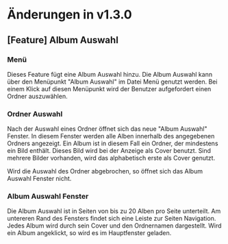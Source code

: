 # Änderungen in v1.3.0
## [Feature] Album Auswahl
### Menü
Dieses Feature fügt eine Album Auswahl hinzu.
Die Album Auswahl kann über den Menüpunkt "Album Auswahl" im Datei Menü genutzt werden.
Bei einem Klick auf diesen Menüpunkt wird der Benutzer aufgefordert einen Ordner auszuwählen.

### Ordner Auswahl
Nach der Auswahl eines Ordner öffnet sich das neue "Album Auswahl" Fenster.
In diesem Fenster werden alle Alben innerhalb des angegebenen Ordners angezeigt.
Ein Album ist in diesem Fall ein Ordner, der mindestens ein Bild enthält.
Dieses Bild wird bei der Anzeige als Cover benutzt.
Sind mehrere Bilder vorhanden, wird das alphabetisch erste als Cover genutzt.

Wird die Auswahl des Ordner abgebrochen, so öffnet sich das Album Auswahl Fenster nicht.

### Album Auswahl Fenster
Die Album Auswahl ist in Seiten von bis zu 20 Alben pro Seite unterteilt.
Am untereren Rand des Fensters findet sich eine Leiste zur Seiten Navigation.
Jedes Album wird durch sein Cover und den Ordnernamen dargestellt.
Wird ein Album angeklickt, so wird es im Hauptfenster geladen.